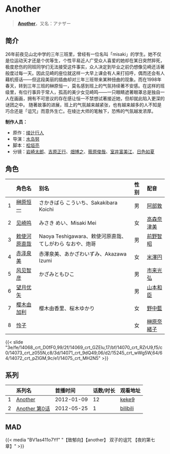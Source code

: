 # Another


> <u>**[Another](http://bgm.tv/subject/20851)**</u>，又名：アナザー

## 简介


26年前夜见山北中学的三年三班里，曾经有一位名叫「misaki」的学生。她不仅是位运动天才还是个优等生，个性平易近人广受众人喜爱的她却在某日突然猝死，极度悲伤的同班同学们无法接受这件事实，众人决定到毕业之前仍想像见崎还活著般度过每一天。因此见崎的座位就这样一大早上课会有人来打招呼，偶而还会有人藉机搭话——但这段美丽的插曲却对三年三班带来某种扭曲的现象。而在1998年春天，转到三年三班的榊原恒一，莫名感到班上的气氛持续著不安感。在这样的班级里，有位行事异于常人，孤高的美少女见崎鸣——一只眼睛遮著眼罩总是独自一人在画画，拥有不可思议的存在感让恒一不禁想试著接近她，但却就此陷入更深的谜团之中。
随著故事的进展，班上的气氛越来越紧张，也有越来越多的人不知是巧合还是「诅咒」而意外生亡。在绫辻大师的笔触下，恐怖的气氛越发浓厚。

**制作人员：**
- 原作：[绫辻行人](http://bgm.tv/person/6822)
- 导演：[水岛努](http://bgm.tv/person/623)
- 脚本：[桧垣亮](http://bgm.tv/person/7541)
- 分镜：[岩崎太郎](http://bgm.tv/person/13741)、[吉原正行](http://bgm.tv/person/9854)、[畑博之](http://bgm.tv/person/13338)、[筱原俊哉](http://bgm.tv/person/2107)、[室井富美江](http://bgm.tv/person/1074)、[日色如夏](http://bgm.tv/person/3137)

## 角色

|     |   角色名   |   别名  | 性别 |  配音  |
|:--- |:------  |:----      |:---  |:--   |
| 1 | [榊原恒一](http://bgm.tv/character/14068) | さかきばら こういち、Sakakibara Koichi | 男 | [阿部敦](http://bgm.tv/person/5015) |
| 2 | [见崎鸣](http://bgm.tv/character/14069) | みさき めい、Misaki Mei | 女 | [高森奈津美](http://bgm.tv/person/7302) |
| 3 | [敕使河原直哉](http://bgm.tv/character/14070) | Naoya Teshigawara、敕使河原直哉、てしがわら なおや、炮哥 | 男 | [前野智昭](http://bgm.tv/person/5121) |
| 4 | [赤泽泉美](http://bgm.tv/character/14073) | 赤澤泉美、あかざわいずみ、Akazawa Izumi | 女 | [米澤円](http://bgm.tv/person/5117) |
| 5 | [风见智彦](http://bgm.tv/character/14071) | かざみともひこ | 男 | [市来光弘](http://bgm.tv/person/4480) |
| 6 | [望月优矢](http://bgm.tv/character/15245) |  | 男 | [山本和臣](http://bgm.tv/person/5155) |
| 7 | [樱木由加利](http://bgm.tv/character/14072) | 樱木由香里、桜木ゆかり | 女 | [野中藍](http://bgm.tv/person/4371) |
| 8 | [怜子](http://bgm.tv/character/14075) |  | 女 | [榊原奈緒子](http://bgm.tv/person/7303) |

{{< slide "3e/fe/14068_crt_D0fF0,99/2f/14069_crt_GZElu,17/bf/14070_crt_RZrU9,f5/c0/14073_crt_z055N,c8/3d/14071_crt_9dQ49,06/d2/15245_crt_wWg5W,64/64/14072_crt_pZIGM,9c/e1/14075_crt_MH2N5" >}}

## 系列

|     | 系列名         | 首播时间       | 话数/时长 | 观看地址                                                     |
| :-- | :---------- | :--------- | :---- | :------------------------------------------------------- |
| 1   |[Another](https://bgm.tv/subject/20851)| 2012-01-09 | 12    | [keke9](https://www.keke9.app/play/27008-4-230960.html)  |
| 2   |[Another 第0话](https://bgm.tv/subject/24540)| 2012-05-25 | 1     | [bilibili](https://www.bilibili.com/video/BV1ks41157c9/) |



## MAD

{{< media  "BV1as411o7Yf" 
"【致郁向】【another】 双子的诅咒 【夜的第七章】" >}}
